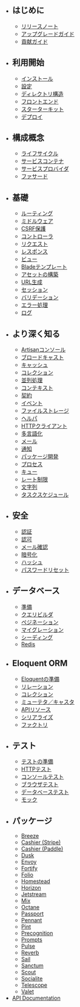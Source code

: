 - ## はじめに
    - [リリースノート](/docs/{{version}}/releases)
    - [アップグレードガイド](/docs/{{version}}/upgrade)
    - [貢献ガイド](/docs/{{version}}/contributions)
- ## 利用開始
    - [インストール](/docs/{{version}}/installation)
    - [設定](/docs/{{version}}/configuration)
    - [ディレクトリ構造](/docs/{{version}}/structure)
    - [フロントエンド](/docs/{{version}}/frontend)
    - [スターターキット](/docs/{{version}}/starter-kits)
    - [デプロイ](/docs/{{version}}/deployment)
- ## 構成概念
    - [ライフサイクル](/docs/{{version}}/lifecycle)
    - [サービスコンテナ](/docs/{{version}}/container)
    - [サービスプロバイダ](/docs/{{version}}/providers)
    - [ファサード](/docs/{{version}}/facades)
- ## 基礎
    - [ルーティング](/docs/{{version}}/routing)
    - [ミドルウェア](/docs/{{version}}/middleware)
    - [CSRF保護](/docs/{{version}}/csrf)
    - [コントローラ](/docs/{{version}}/controllers)
    - [リクエスト](/docs/{{version}}/requests)
    - [レスポンス](/docs/{{version}}/responses)
    - [ビュー](/docs/{{version}}/views)
    - [Bladeテンプレート](/docs/{{version}}/blade)
    - [アセットの構築](/docs/{{version}}/vite)
    - [URL生成](/docs/{{version}}/urls)
    - [セッション](/docs/{{version}}/session)
    - [バリデーション](/docs/{{version}}/validation)
    - [エラー処理](/docs/{{version}}/errors)
    - [ログ](/docs/{{version}}/logging)
- ## より深く知る
    - [Artisanコンソール](/docs/{{version}}/artisan)
    - [ブロードキャスト](/docs/{{version}}/broadcasting)
    - [キャッシュ](/docs/{{version}}/cache)
    - [コレクション](/docs/{{version}}/collections)
    - [並列処理](/docs/{{version}}/concurrency)
    - [コンテキスト](/docs/{{version}}/context)
    - [契約](/docs/{{version}}/contracts)
    - [イベント](/docs/{{version}}/events)
    - [ファイルストレージ](/docs/{{version}}/filesystem)
    - [ヘルパ](/docs/{{version}}/helpers)
    - [HTTPクライアント](/docs/{{version}}/http-client)
    - [多言語化](/docs/{{version}}/localization)
    - [メール](/docs/{{version}}/mail)
    - [通知](/docs/{{version}}/notifications)
    - [パッケージ開発](/docs/{{version}}/packages)
    - [プロセス](/docs/{{version}}/processes)
    - [キュー](/docs/{{version}}/queues)
    - [レート制限](/docs/{{version}}/rate-limiting)
    - [文字列](/docs/{{version}}/strings)
    - [タスクスケジュール](/docs/{{version}}/scheduling)
- ## 安全
    - [認証](/docs/{{version}}/authentication)
    - [認可](/docs/{{version}}/authorization)
    - [メール確認](/docs/{{version}}/verification)
    - [暗号化](/docs/{{version}}/encryption)
    - [ハッシュ](/docs/{{version}}/hashing)
    - [パスワードリセット](/docs/{{version}}/passwords)
- ## データベース
    - [準備](/docs/{{version}}/database)
    - [クエリビルダ](/docs/{{version}}/queries)
    - [ペジネーション](/docs/{{version}}/pagination)
    - [マイグレーション](/docs/{{version}}/migrations)
    - [シーディング](/docs/{{version}}/seeding)
    - [Redis](/docs/{{version}}/redis)
- ## Eloquent ORM
    - [Eloquentの準備](/docs/{{version}}/eloquent)
    - [リレーション](/docs/{{version}}/eloquent-relationships)
    - [コレクション](/docs/{{version}}/eloquent-collections)
    - [ミューテタ／キャスタ](/docs/{{version}}/eloquent-mutators)
    - [APIリソース](/docs/{{version}}/eloquent-resources)
    - [シリアライズ](/docs/{{version}}/eloquent-serialization)
    - [ファクトリ](/docs/{{version}}/eloquent-factories)
- ## テスト
    - [テストの準備](/docs/{{version}}/testing)
    - [HTTPテスト](/docs/{{version}}/http-tests)
    - [コンソールテスト](/docs/{{version}}/console-tests)
    - [ブラウザテスト](/docs/{{version}}/dusk)
    - [データベーステスト](/docs/{{version}}/database-testing)
    - [モック](/docs/{{version}}/mocking)
- ## パッケージ
    - [Breeze](/docs/{{version}}/starter-kits#laravel-breeze)
    - [Cashier (Stripe)](/docs/{{version}}/billing)
    - [Cashier (Paddle)](/docs/{{version}}/cashier-paddle)
    - [Dusk](/docs/{{version}}/dusk)
    - [Envoy](/docs/{{version}}/envoy)
    - [Fortify](/docs/{{version}}/fortify)
    - [Folio](/docs/{{version}}/folio)
    - [Homestead](/docs/{{version}}/homestead)
    - [Horizon](/docs/{{version}}/horizon)
    - [Jetstream](https://jetstream.laravel.com)
    - [Mix](/docs/{{version}}/mix)
    - [Octane](/docs/{{version}}/octane)
    - [Passport](/docs/{{version}}/passport)
    - [Pennant](/docs/{{version}}/pennant)
    - [Pint](/docs/{{version}}/pint)
    - [Precognition](/docs/{{version}}/precognition)
    - [Prompts](/docs/{{version}}/prompts)
    - [Pulse](/docs/{{version}}/pulse)
    - [Reverb](/docs/{{version}}/reverb)
    - [Sail](/docs/{{version}}/sail)
    - [Sanctum](/docs/{{version}}/sanctum)
    - [Scout](/docs/{{version}}/scout)
    - [Socialite](/docs/{{version}}/socialite)
    - [Telescope](/docs/{{version}}/telescope)
    - [Valet](/docs/{{version}}/valet)
- [API Documentation](/api/11.x)
